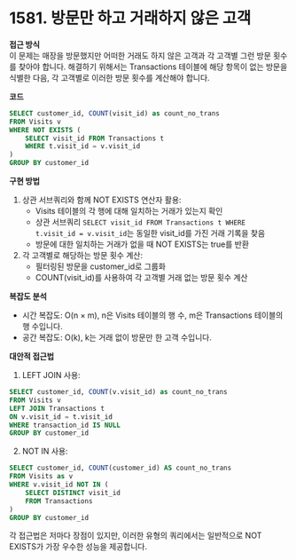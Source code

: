 # 1581. 방문만 하고 거래하지 않은 고객

**접근 방식**  
이 문제는 매장을 방문했지만 어떠한 거래도 하지 않은 고객과 각 고객별 그런 방문 횟수를 찾아야 합니다. 해결하기 위해서는 Transactions 테이블에 해당 항목이 없는 방문을 식별한 다음, 각 고객별로 이러한 방문 횟수를 계산해야 합니다.

**코드**

```sql
SELECT customer_id, COUNT(visit_id) as count_no_trans
FROM Visits v
WHERE NOT EXISTS (
    SELECT visit_id FROM Transactions t
    WHERE t.visit_id = v.visit_id
)
GROUP BY customer_id
```

**구현 방법**

1. 상관 서브쿼리와 함께 NOT EXISTS 연산자 활용:
   - Visits 테이블의 각 행에 대해 일치하는 거래가 있는지 확인
   - 상관 서브쿼리 `SELECT visit_id FROM Transactions t WHERE t.visit_id = v.visit_id`는 동일한 visit_id를 가진 거래 기록을 찾음
   - 방문에 대한 일치하는 거래가 없을 때 NOT EXISTS는 true를 반환
2. 각 고객별로 해당하는 방문 횟수 계산:
   - 필터링된 방문을 customer_id로 그룹화
   - COUNT(visit_id)를 사용하여 각 고객별 거래 없는 방문 횟수 계산

**복잡도 분석**

- 시간 복잡도: O(n × m), n은 Visits 테이블의 행 수, m은 Transactions 테이블의 행 수입니다.
- 공간 복잡도: O(k), k는 거래 없이 방문만 한 고객 수입니다.

**대안적 접근법**

1. LEFT JOIN 사용:

```sql
SELECT customer_id, COUNT(v.visit_id) as count_no_trans
FROM Visits v
LEFT JOIN Transactions t
ON v.visit_id = t.visit_id
WHERE transaction_id IS NULL
GROUP BY customer_id
```

2. NOT IN 사용:

```sql
SELECT customer_id, COUNT(customer_id) AS count_no_trans
FROM Visits as v
WHERE v.visit_id NOT IN (
    SELECT DISTINCT visit_id
    FROM Transactions
)
GROUP BY customer_id
```

각 접근법은 저마다 장점이 있지만, 이러한 유형의 쿼리에서는 일반적으로 NOT EXISTS가 가장 우수한 성능을 제공합니다.
